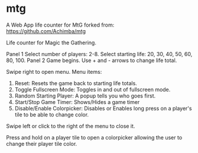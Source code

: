 # mtg
A Web App life counter for MtG forked from: https://github.com/Achimba/mtg

Life counter for Magic the Gathering. 

Panel 1 
Select number of players: 2-8. 
Select starting life: 20, 30, 40, 50, 60, 80, 100. 
Panel 2 
Game begins. Use + and - arrows to change life total. 

Swipe right to open menu. Menu items: 
1) Reset: Resets the game back to starting life totals.
2) Toggle Fullscreen Mode: Toggles in and out of fullscreen mode.
3) Random Starting Player: A popup tells you who goes first.
4) Start/Stop Game Timer: Shows/Hides a game timer
5) Disable/Enable Colorpicker: Disables or Enables long press on a player's tile to be able to change color.


Swipe left or click to the right of the menu to close it. 

Press and hold on a player tile to open a colorpicker allowing the user to change their player tile color. 
